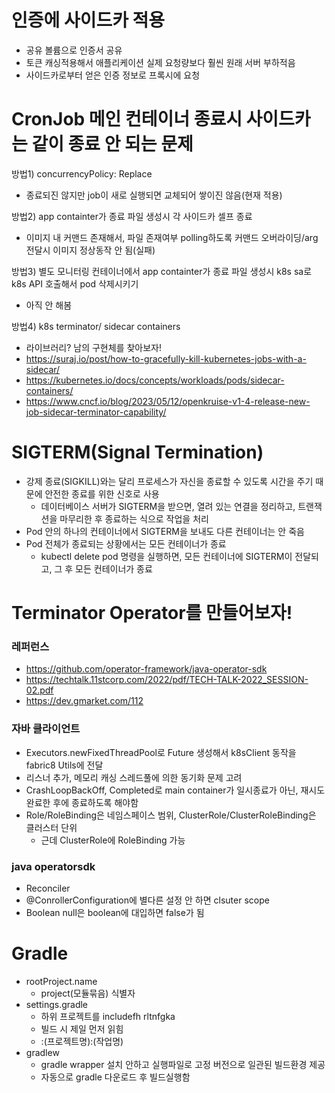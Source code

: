 # 인증에 사이드카 적용
- 공유 볼륨으로 인증서 공유
- 토큰 캐싱적용해서 애플리케이션 실제 요청량보다 훨씬 원래 서버 부하적음
- 사이드카로부터 얻은 인증 정보로 프록시에 요청
  
# CronJob 메인 컨테이너 종료시 사이드카는 같이 종료 안 되는 문제
방법1) concurrencyPolicy: Replace </br>
- 종료되진 않지만 job이 새로 실행되면 교체되어 쌓이진 않음(현재 적용) </br>

방법2) app containter가 종료 파일 생성시 각 사이드카 셀프 종료 </br>
- 이미지 내 커맨드 존재해서, 파일 존재여부 polling하도록 커맨드 오버라이딩/arg 전달시 이미지 정상동작 안 됨(실패) </br>

방법3) 별도 모니터링 컨테이너에서 app containter가 종료 파일 생성시 k8s sa로 k8s API 호출해서 pod 삭제시키기 </br>
- 아직 안 해봄 </br>

방법4) k8s terminator/ sidecar containers </br>
- 라이브러리? 남의 구현체를 찾아보자!
- https://suraj.io/post/how-to-gracefully-kill-kubernetes-jobs-with-a-sidecar/
- https://kubernetes.io/docs/concepts/workloads/pods/sidecar-containers/
- https://www.cncf.io/blog/2023/05/12/openkruise-v1-4-release-new-job-sidecar-terminator-capability/
  
# SIGTERM(Signal Termination)
- 강제 종료(SIGKILL)와는 달리 프로세스가 자신을 종료할 수 있도록 시간을 주기 때문에 안전한 종료를 위한 신호로 사용
  - 데이터베이스 서버가 SIGTERM을 받으면, 열려 있는 연결을 정리하고, 트랜잭션을 마무리한 후 종료하는 식으로 작업을 처리
- Pod 안의 하나의 컨테이너에서 SIGTERM을 보내도 다른 컨테이너는 안 죽음
- Pod 전체가 종료되는 상황에서는 모든 컨테이너가 종료
  - kubectl delete pod 명령을 실행하면, 모든 컨테이너에 SIGTERM이 전달되고, 그 후 모든 컨테이너가 종료


# Terminator Operator를 만들어보자!
### 레퍼런스
  - https://github.com/operator-framework/java-operator-sdk
  - https://techtalk.11stcorp.com/2022/pdf/TECH-TALK-2022_SESSION-02.pdf
  - https://dev.gmarket.com/112
### 자바 클라이언트
- Executors.newFixedThreadPool로 Future 생성해서 k8sClient 동작을 fabric8 Utils에 전달
- 리스너 추가, 메모리 캐싱 스레드풀에 의한 동기화 문제 고려
- CrashLoopBackOff, Completed로 main container가 일시종료가 아닌, 재시도 완료한 후에 종료하도록 해야함
- Role/RoleBinding은 네임스페이스 범위, ClusterRole/ClusterRoleBinding은 클러스터 단위
  - 근데 ClusterRole에 RoleBinding 가능
### java operatorsdk
- Reconciler
- @ConrollerConfiguration에 별다른 설정 안 하면 clsuter scope
- Boolean null은 boolean에 대입하면 false가 됨


# Gradle
- rootProject.name
  - project(모듈묶음) 식별자
- settings.gradle
  - 하위 프로젝트를 includefh rltnfgka
  - 빌드 시 제일 먼저 읽힘
  - :(프로젝트명):(작업명)
- gradlew
  - gradle wrapper 설치 안하고 실행파일로 고정 버전으로 일관된 빌드환경 제공
  - 자동으로 gradle 다운로드 후 빌드실행함
